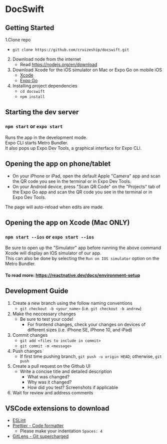 # DocSwift

## Getting Started
1.Clone repo
   - `git clone https://github.com/cruizeship/docswift.git`
2. Download node from the internet
   - Read https://nodejs.org/en/download
3. Download Xcode for the iOS simulator on Mac or Expo Go on mobile iOS
   - [Xcode](https://apps.apple.com/us/app/xcode/id497799835?mt=12)
   - [Expo Go](https://apps.apple.com/us/app/expo-go/id982107779)
4. Installing project dependencies
   - `cd docswift`
   - `npm install`

## Starting the dev server 
### `npm start` or `expo start`

Runs the app in the development mode.\
Expo CLI starts Metro Bundler.\
It also pops up Expo Dev Tools, a graphical interface for Expo CLI.

## Opening the app on phone/tablet
* On your iPhone or iPad, open the default Apple "Camera" app and scan the QR code you see in the terminal or in Expo Dev Tools.
* On your Android device, press "Scan QR Code" on the "Projects" tab of the Expo Go app and scan the QR code you see in the terminal or in Expo Dev Tools.

The page will auto-reload when edits are made.

## Opening the app on Xcode (Mac ONLY) 
### `npm start --ios` or `expo start --ios`

Be sure to open up the "Simulator" app before running the above command
Xcode will display an IOS simulator of our app.\
This can also be done by selecting the `Run on IOS simulator` option on the Metro Bundler.

#### To read more: https://reactnative.dev/docs/environment-setup

## Development Guide
1. Create a new branch using the follow naming conventions 
   - `git checkout -b <your_name>` (i.e. `git checkout -b andrew`)
2. Make the neccessary changes
   - Be sure to test your code!
       - For frontend changes, check your changes on devices of different sizes (i.e. iPhone SE, iPhone 10, and iPad) 
4. Commit changes
   - `git add <files to include in commit>`
   - `git commit -m <message>`
5. Push changes
   - If first time pushing branch, `git push -u origin HEAD`; otherwise, `git push`
6. Create a pull request on the Github UI
   - Write a concise title and detailed description
       - What was changed?
       - Why was it changed?
       - How did you test? Screenshots if applicable
7. Wait for review and address comments
  
## VSCode extensions to download
- [ESLint](https://marketplace.visualstudio.com/items?itemName=dbaeumer.vscode-eslint)
- [Prettier - Code formatter](https://marketplace.visualstudio.com/items?itemName=esbenp.prettier-vscode)
  - Please make your indentation `Spaces: 4`
- [GitLens - Git supercharged](https://marketplace.visualstudio.com/items?itemName=eamodio.gitlens)

